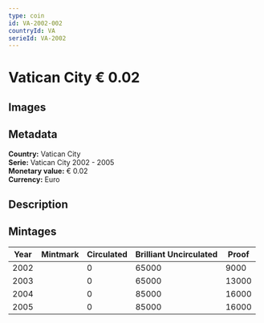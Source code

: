 ```yaml
---
type: coin
id: VA-2002-002
countryId: VA
serieId: VA-2002
---
```


# Vatican City € 0.02

## Images


## Metadata

**Country:** Vatican City\
**Serie:** Vatican City 2002 - 2005\
**Monetary value:** € 0.02\
**Currency:** Euro

## Description


## Mintages

| Year | Mintmark | Circulated | Brilliant Uncirculated | Proof |
| ---- | -------- | ---------- | ---------------------- | ----- |
| 2002 |  | 0| 65000 | 9000 |
| 2003 |  | 0| 65000 | 13000 |
| 2004 |  | 0| 85000 | 16000 |
| 2005 |  | 0| 85000 | 16000 |
